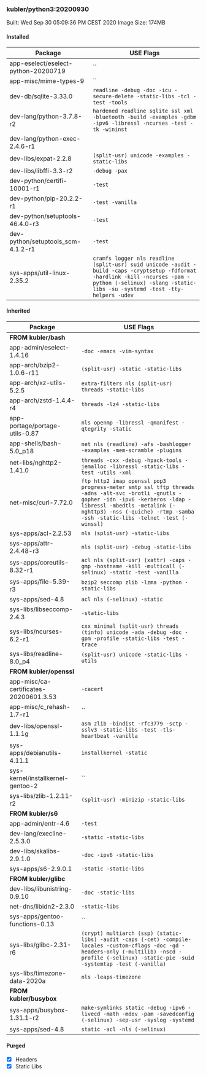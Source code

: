 ### kubler/python3:20200930

Built: Wed Sep 30 05:09:36 PM CEST 2020
Image Size: 174MB

#### Installed
Package | USE Flags
--------|----------
app-eselect/eselect-python-20200719 | ``
app-misc/mime-types-9 | ``
dev-db/sqlite-3.33.0 | `readline -debug -doc -icu -secure-delete -static-libs -tcl -test -tools`
dev-lang/python-3.7.8-r2 | `hardened readline sqlite ssl xml -bluetooth -build -examples -gdbm -ipv6 -libressl -ncurses -test -tk -wininst`
dev-lang/python-exec-2.4.6-r1 | ` `
dev-libs/expat-2.2.8 | `(split-usr) unicode -examples -static-libs`
dev-libs/libffi-3.3-r2 | `-debug -pax`
dev-python/certifi-10001-r1 | `-test`
dev-python/pip-20.2.2-r1 | `-test -vanilla`
dev-python/setuptools-46.4.0-r3 | `-test`
dev-python/setuptools_scm-4.1.2-r1 | `-test`
sys-apps/util-linux-2.35.2 | `cramfs logger nls readline (split-usr) suid unicode -audit -build -caps -cryptsetup -fdformat -hardlink -kill -ncurses -pam -python (-selinux) -slang -static-libs -su -systemd -test -tty-helpers -udev`
#### Inherited
Package | USE Flags
--------|----------
**FROM kubler/bash** |
app-admin/eselect-1.4.16 | `-doc -emacs -vim-syntax`
app-arch/bzip2-1.0.6-r11 | `(split-usr) -static -static-libs`
app-arch/xz-utils-5.2.5 | `extra-filters nls (split-usr) threads -static-libs`
app-arch/zstd-1.4.4-r4 | `threads -lz4 -static-libs`
app-portage/portage-utils-0.87 | `nls openmp -libressl -qmanifest -qtegrity -static`
app-shells/bash-5.0_p18 | `net nls (readline) -afs -bashlogger -examples -mem-scramble -plugins`
net-libs/nghttp2-1.41.0 | `threads -cxx -debug -hpack-tools -jemalloc -libressl -static-libs -test -utils -xml`
net-misc/curl-7.72.0 | `ftp http2 imap openssl pop3 progress-meter smtp ssl tftp threads -adns -alt-svc -brotli -gnutls -gopher -idn -ipv6 -kerberos -ldap -libressl -mbedtls -metalink (-nghttp3) -nss (-quiche) -rtmp -samba -ssh -static-libs -telnet -test (-winssl)`
sys-apps/acl-2.2.53 | `nls (split-usr) -static-libs`
sys-apps/attr-2.4.48-r3 | `nls (split-usr) -debug -static-libs`
sys-apps/coreutils-8.32-r1 | `acl nls (split-usr) (xattr) -caps -gmp -hostname -kill -multicall (-selinux) -static -test -vanilla`
sys-apps/file-5.39-r3 | `bzip2 seccomp zlib -lzma -python -static-libs`
sys-apps/sed-4.8 | `acl nls (-selinux) -static`
sys-libs/libseccomp-2.4.3 | `-static-libs`
sys-libs/ncurses-6.2-r1 | `cxx minimal (split-usr) threads (tinfo) unicode -ada -debug -doc -gpm -profile -static-libs -test -trace`
sys-libs/readline-8.0_p4 | `(split-usr) unicode -static-libs -utils`
**FROM kubler/openssl** |
app-misc/ca-certificates-20200601.3.53 | `-cacert`
app-misc/c_rehash-1.7-r1 | ``
dev-libs/openssl-1.1.1g | `asm zlib -bindist -rfc3779 -sctp -sslv3 -static-libs -test -tls-heartbeat -vanilla`
sys-apps/debianutils-4.11.1 | `installkernel -static`
sys-kernel/installkernel-gentoo-2 | ``
sys-libs/zlib-1.2.11-r2 | `(split-usr) -minizip -static-libs`
**FROM kubler/s6** |
app-admin/entr-4.6 | `-test`
dev-lang/execline-2.5.3.0 | `-static -static-libs`
dev-libs/skalibs-2.9.1.0 | `-doc -ipv6 -static-libs`
sys-apps/s6-2.9.0.1 | `-static -static-libs`
**FROM kubler/glibc** |
dev-libs/libunistring-0.9.10 | `-doc -static-libs`
net-dns/libidn2-2.3.0 | `-static-libs`
sys-apps/gentoo-functions-0.13 | ``
sys-libs/glibc-2.31-r6 | `(crypt) multiarch (ssp) (static-libs) -audit -caps (-cet) -compile-locales -custom-cflags -doc -gd -headers-only (-multilib) -nscd -profile (-selinux) -static-pie -suid -systemtap -test (-vanilla)`
sys-libs/timezone-data-2020a | `nls -leaps-timezone`
**FROM kubler/busybox** |
sys-apps/busybox-1.31.1-r2 | `make-symlinks static -debug -ipv6 -livecd -math -mdev -pam -savedconfig (-selinux) -sep-usr -syslog -systemd`
sys-apps/sed-4.8 | `static -acl -nls (-selinux)`
#### Purged
- [x] Headers
- [x] Static Libs
